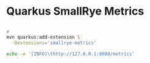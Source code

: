 # Quarkus SmallRye Metrics

<!--
https://grafana.com/grafana/dashboards/14370
https://github.com/danieloh30/quarkus-metrics/
https://marco.dev/grafana-spring-jelastic
https://dzone.com/articles/extra-micrometer-practices-with-quarkus
https://kiali.io/documentation/latest/runtimes-monitoring/
-->

##

```sh
#
mvn quarkus:add-extension \
  -Dextensions='smallrye-metrics'
```

```sh
echo -e '[INFO]\thttp://127.0.0.1:8080/metrics'
```

<!-- ```Java
@Counted()
@SimplyTimed()
@Timed
@Gauge
``` -->
